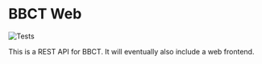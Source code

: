 BBCT Web
=

![Tests](https://github.com/BaseballCardTracker/bbct-web/actions/workflows/bbct-web.yml/badge.svg)

This is a REST API for BBCT. It will eventually also include a web frontend.
